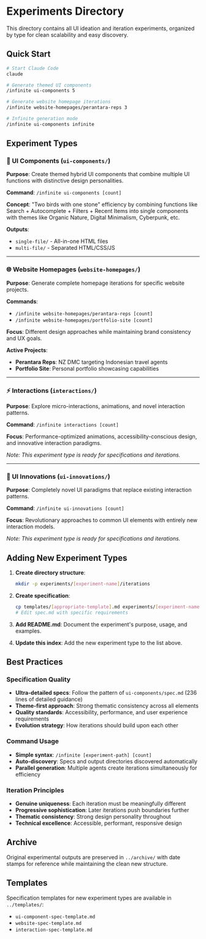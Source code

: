 # Experiments Directory

This directory contains all UI ideation and iteration experiments, organized by type for clean scalability and easy discovery.

## Quick Start

```bash
# Start Claude Code
claude

# Generate themed UI components
/infinite ui-components 5

# Generate website homepage iterations
/infinite website-homepages/perantara-reps 3

# Infinite generation mode
/infinite ui-components infinite
```

## Experiment Types

### 🎨 UI Components (`ui-components/`)
**Purpose**: Create themed hybrid UI components that combine multiple UI functions with distinctive design personalities.

**Command**: `/infinite ui-components [count]`

**Concept**: "Two birds with one stone" efficiency by combining functions like Search + Autocomplete + Filters + Recent Items into single components with themes like Organic Nature, Digital Minimalism, Cyberpunk, etc.

**Outputs**: 
- `single-file/` - All-in-one HTML files
- `multi-file/` - Separated HTML/CSS/JS

---

### 🌐 Website Homepages (`website-homepages/`)
**Purpose**: Generate complete homepage iterations for specific website projects.

**Commands**: 
- `/infinite website-homepages/perantara-reps [count]`
- `/infinite website-homepages/portfolio-site [count]`

**Focus**: Different design approaches while maintaining brand consistency and UX goals.

**Active Projects**:
- **Perantara Reps**: NZ DMC targeting Indonesian travel agents
- **Portfolio Site**: Personal portfolio showcasing capabilities

---

### ⚡ Interactions (`interactions/`)
**Purpose**: Explore micro-interactions, animations, and novel interaction patterns.

**Command**: `/infinite interactions [count]`

**Focus**: Performance-optimized animations, accessibility-conscious design, and innovative interaction paradigms.

*Note: This experiment type is ready for specifications and iterations.*

---

### 🧪 UI Innovations (`ui-innovations/`)
**Purpose**: Completely novel UI paradigms that replace existing interaction patterns.

**Command**: `/infinite ui-innovations [count]`

**Focus**: Revolutionary approaches to common UI elements with entirely new interaction models.

*Note: This experiment type is ready for specifications and iterations.*

## Adding New Experiment Types

1. **Create directory structure**:
   ```bash
   mkdir -p experiments/[experiment-name]/iterations
   ```

2. **Create specification**:
   ```bash
   cp templates/[appropriate-template].md experiments/[experiment-name]/spec.md
   # Edit spec.md with specific requirements
   ```

3. **Add README.md**:
   Document the experiment's purpose, usage, and examples.

4. **Update this index**:
   Add the new experiment type to the list above.

## Best Practices

### Specification Quality
- **Ultra-detailed specs**: Follow the pattern of `ui-components/spec.md` (236 lines of detailed guidance)
- **Theme-first approach**: Strong thematic consistency across all elements
- **Quality standards**: Accessibility, performance, and user experience requirements
- **Evolution strategy**: How iterations should build upon each other

### Command Usage
- **Simple syntax**: `/infinite [experiment-path] [count]`
- **Auto-discovery**: Specs and output directories discovered automatically
- **Parallel generation**: Multiple agents create iterations simultaneously for efficiency

### Iteration Principles
- **Genuine uniqueness**: Each iteration must be meaningfully different
- **Progressive sophistication**: Later iterations push boundaries further
- **Thematic consistency**: Strong design personality throughout
- **Technical excellence**: Accessible, performant, responsive design

## Archive

Original experimental outputs are preserved in `../archive/` with date stamps for reference while maintaining the clean new structure.

## Templates

Specification templates for new experiment types are available in `../templates/`:
- `ui-component-spec-template.md`
- `website-spec-template.md`
- `interaction-spec-template.md`
